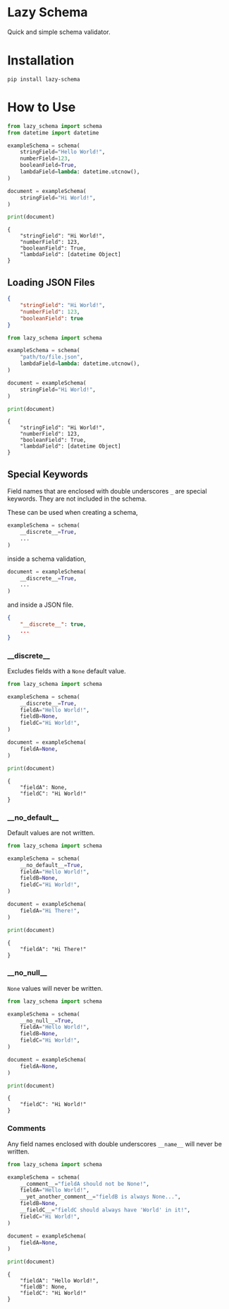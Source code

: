 # Lazy Schema
Quick and simple schema validator.

# Installation
```
pip install lazy-schema
```

# How to Use

```py
from lazy_schema import schema
from datetime import datetime

exampleSchema = schema(
    stringField="Hello World!",
    numberField=123,
    booleanField=True,
    lambdaField=lambda: datetime.utcnow(),
)

document = exampleSchema(
    stringField="Hi World!",
)

print(document)
```
```
{
    "stringField": "Hi World!",
    "numberField": 123,
    "booleanField": True,
    "lambdaField": [datetime Object]
}
```

## Loading JSON Files
```json
{
    "stringField": "Hi World!",
    "numberField": 123,
    "booleanField": true
}
```
```py
from lazy_schema import schema

exampleSchema = schema(
    "path/to/file.json",
    lambdaField=lambda: datetime.utcnow(),
)

document = exampleSchema(
    stringField="Hi World!",
)

print(document)
```
```
{
    "stringField": "Hi World!",
    "numberField": 123,
    "booleanField": True,
    "lambdaField": [datetime Object]
}
```

## Special Keywords

Field names that are enclosed with double underscores `_`
are special keywords.
They are not included in the schema.

These can be used when creating a schema,
```py
exampleSchema = schema(
    __discrete__=True,
    ...
)
```
inside a schema validation,
```py
document = exampleSchema(
    __discrete__=True,
    ...
)
```
and inside a JSON file.
```json
{
    "__discrete__": true,
    ...
}
```

### \_\_discrete__
Excludes fields with a `None` default value.

```py
from lazy_schema import schema

exampleSchema = schema(
    __discrete__=True,
    fieldA="Hello World!",
    fieldB=None,
    fieldC="Hi World!",
)

document = exampleSchema(
    fieldA=None,
)

print(document)
```
```
{
    "fieldA": None,
    "fieldC": "Hi World!"
}
```

### \_\_no_default__
Default values are not written.

```py
from lazy_schema import schema

exampleSchema = schema(
    __no_default__=True,
    fieldA="Hello World!",
    fieldB=None,
    fieldC="Hi World!",
)

document = exampleSchema(
    fieldA="Hi There!",
)

print(document)
```
```
{
    "fieldA": "Hi There!"
}
```

### \_\_no_null__
`None` values will never be written.

```py
from lazy_schema import schema

exampleSchema = schema(
    __no_null__=True,
    fieldA="Hello World!",
    fieldB=None,
    fieldC="Hi World!",
)

document = exampleSchema(
    fieldA=None,
)

print(document)
```
```
{
    "fieldC": "Hi World!"
}
```

### Comments
Any field names enclosed with double underscores `__name__`
will never be written.

```py
from lazy_schema import schema

exampleSchema = schema(
    __comment__="fieldA should not be None!",
    fieldA="Hello World!",
    __yet_another_comment__="fieldB is always None...",
    fieldB=None,
    __fieldC__="fieldC should always have 'World' in it!",
    fieldC="Hi World!",
)

document = exampleSchema(
    fieldA=None,
)

print(document)
```
```
{
    "fieldA": "Hello World!",
    "fieldB": None,
    "fieldC": "Hi World!"
}
```